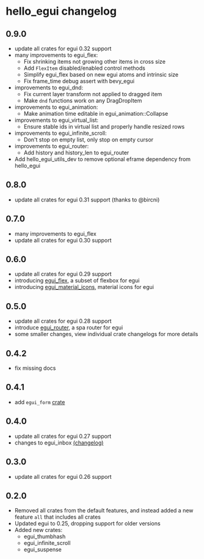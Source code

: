 # hello_egui changelog

## 0.9.0

- update all crates for egui 0.32 support
- many improvements to egui_flex:
  - Fix shrinking items not growing other items in cross size
  - Add `FlexItem` disabled/enabled control methods
  - Simplify egui_flex based on new egui atoms and intrinsic size
  - Fix frame_time debug assert with bevy_egui
- improvements to egui_dnd:
  - Fix current layer transform not applied to dragged item
  - Make `dnd` functions work on any DragDropItem
- improvements to egui_animation:
  - Make animation time editable in egui_animation::Collapse
- improvements to egui_virtual_list:
  - Ensure stable ids in virtual list and properly handle resized rows
- improvements to egui_infinite_scroll:
  - Don't stop on empty list, only stop on empty cursor
- improvements to egui_router:
  - Add history and history_len to egui_router
- Add hello_egui_utils_dev to remove optional eframe dependency from hello_egui

## 0.8.0

- update all crates for egui 0.31 support (thanks to @bircni)

## 0.7.0

- many improvements to egui_flex
- update all crates for egui 0.30 support

## 0.6.0

- update all crates for egui 0.29 support
- introducing [egui_flex](https://crates.io/crates/egui_flex), a subset of flexbox for egui
- introducing [egui_material_icons](https://crates.io/crates/egui_material_icons), material icons for egui

## 0.5.0

- update all crates for egui 0.28 support
- introduce [egui_router](https://crates.io/crates/egui_router), a spa router for egui
- some smaller changes, view individual crate changelogs for more details

## 0.4.2

- fix missing docs

## 0.4.1

- add `egui_form` [crate](https://crates.io/crates/egui_form)

## 0.4.0

- update all crates for egui 0.27 support
- changes to egui_inbox [(changelog)](./crates/egui_inbox/CHANGELOG.md)

## 0.3.0

- update all crates for egui 0.26 support

## 0.2.0

- Removed all crates from the default features, and instead added a new feature `all` that includes all crates
- Updated egui to 0.25, dropping support for older versions
- Added new crates:
    - egui_thumbhash
    - egui_infinite_scroll
    - egui_suspense

